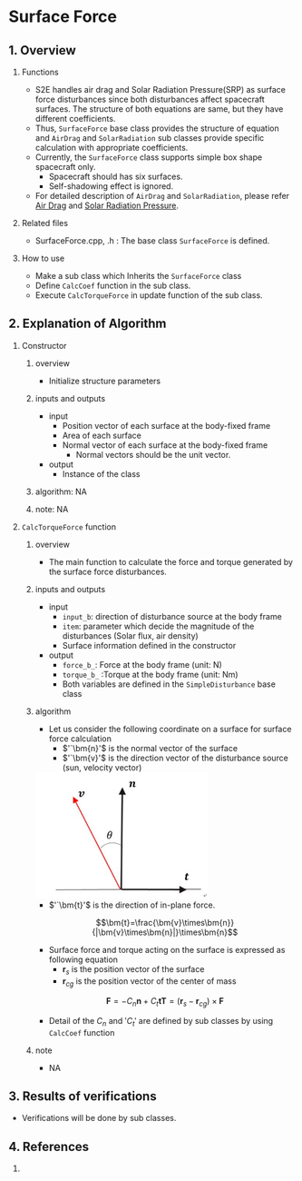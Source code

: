 # Surface Force

## 1.  Overview

1. Functions
   
   - S2E handles air drag and Solar Radiation Pressure(SRP) as surface force disturbances since both disturbances affect spacecraft surfaces. The structure of both equations are same, but they have different coefficients. 
   - Thus, `SurfaceForce` base class provides the structure of equation and `AirDrag` and `SolarRadiation` sub classes provide specific calculation with appropriate coefficients.
   - Currently, the `SurfaceForce` class supports simple box shape spacecraft only.
     - Spacecraft should has six surfaces.
     - Self-shadowing effect is ignored.
   - For detailed description of `AirDrag` and `SolarRadiation`, please refer [Air Drag](./Spec_SurfaceForce_AirDrag.md) and [Solar Radiation Pressure](./Spec_SurfaceForce_SolarRadiation.md).
2. Related files

   - SurfaceForce.cpp, .h : The base class `SurfaceForce` is defined.
3. How to use

   - Make a sub class which Inherits the `SurfaceForce` class
   - Define `CalcCoef` function in the sub class.
   - Execute `CalcTorqueForce` in update function of the sub class.

## 2. Explanation of Algorithm

1. Constructor

   1. overview
      - Initialize structure parameters
   2. inputs and outputs
      - input
        - Position vector of each surface at the body-fixed frame
        - Area of each surface
        - Normal vector of each surface at the body-fixed frame
          - Normal vectors should be the unit vector.
      - output
        - Instance of the class
   3. algorithm: NA

   4. note: NA

2. `CalcTorqueForce` function

   1. overview

      - The main function to calculate the force and torque generated by the surface force disturbances.

   2. inputs and outputs

      - input
        - `input_b`: direction of disturbance source at the body frame
        - `item`: parameter which decide the magnitude of the disturbances (Solar flux, air density)
        - Surface information defined in the constructor
      - output
        - `force_b_`: Force at the body frame (unit: N)
        - `torque_b_` :Torque at the body frame (unit: Nm)
        - Both variables are defined in the `SimpleDisturbance` base class

   3. algorithm

      - Let us consider the following coordinate on a surface for surface force calculation
        - $'`\bm{n}'$ is the normal vector of the surface
        - $'`\bm{v}'$ is the direction vector of the disturbance source (sun, velocity vector)

      <img src="./figs/SurfaceForce_overview.JPG" alt="SummaryCalculationTime" style="zoom: 70%;" />

      - $'`\bm{t}'$ is the direction of in-plane force. 

      ```math
      \bm{t}=\frac{\bm{v}\times\bm{n}}{|\bm{v}\times\bm{n}|}\times\bm{n}
      ```

      - Surface force and torque acting on the surface is expressed as following equation
        - $`\bm{r}_{s}`$ is the position vector of the surface
        - $`\bm{r}_{cg}`$ is the position vector of the center of mass

      ```math
      \bm{F}=-C_{n}\bm{n}+C_{t}\bm{t}
      \bm{T}=(\bm{r}_{s}-\bm{r}_{cg})\times\bm{F}
      ```

      - Detail of the $`C_{n}`$ and $'C_{t}'$ are defined by sub classes by using `CalcCoef` function

   4. note

      - NA


## 3. Results of verifications

 - Verifications will be done by sub classes.

## 4. References

1. 